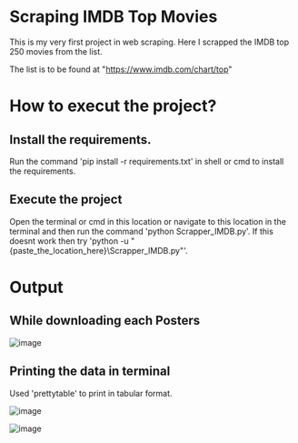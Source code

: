 # Scraping IMDB Top Movies
This is my very first project in web scraping. Here I scrapped the IMDB top 250 movies from the list.

The list is to be found at "https://www.imdb.com/chart/top"

# How to execut the project?

## Install the requirements.
Run the command 'pip install -r requirements.txt' in shell or cmd to install the requirements.

## Execute the project
Open the terminal or cmd in this location or navigate to this location in the terminal and then run the command 'python Scrapper_IMDB.py'. If this doesnt work then try 'python -u "{paste_the_location_here}\Scrapper_IMDB.py"'.

# Output
## While downloading each Posters
![image](https://user-images.githubusercontent.com/101662200/213187257-73028b97-d764-47a7-9b59-a5e29f3f2f08.png)

## Printing the data in terminal
Used 'prettytable' to print in tabular format.

![image](https://user-images.githubusercontent.com/101662200/213188193-5cdf492e-1eee-43ee-8f8e-33823bf97ece.png)

![image](https://user-images.githubusercontent.com/101662200/213188208-e3c4e8c5-e34e-44b1-8c73-4a869ab3b815.png)
